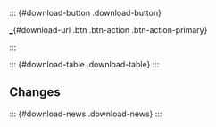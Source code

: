 
::: {#download-button .download-button}
<div>

[\_](_ "Download Quarto"){#download-url .btn .btn-action .btn-action-primary}

</div>
:::

::: {#download-table .download-table}
:::

## Changes

::: {#download-news .download-news}
:::
